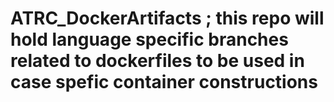 # ATRC_DockerArtifacts ; this repo will hold language specific branches related to dockerfiles to be used in case spefic container constructions 

